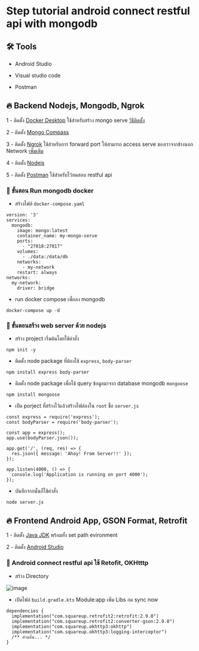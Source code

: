 
# Step tutorial android connect restful api with mongodb
## 🛠️ Tools
- Android Studio

- Visual studio code

- Postman
## 🔥 Backend Nodejs, Mongodb, Ngrok
1 - ติดตั้ง [Docker Desktop](https://www.docker.com/products/docker-desktop/) ใช้สำหรับสร้าง mongo serve [วิธีติดตั้ง](https://www.youtube.com/watch?v=1G4xuqoLepI)

2 - ติดตั้ง [Mongo Compass](https://www.mongodb.com/try/download/compass) 

3 - ติดตั้ง [Ngrok](https://ngrok.com/download) ใช้สำหรับการ forward port ให้สามารถ access serve ของเราจากข้างนอก Network [เพิ่มเติม](https://www.borntodev.com/c/webdeveloper/%E0%B9%81%E0%B8%99%E0%B8%B0%E0%B8%99%E0%B8%B3-ngrok-%E0%B8%AA%E0%B8%A3%E0%B9%89%E0%B8%B2%E0%B8%87-public-url-%E0%B9%83%E0%B8%AB%E0%B9%89-localhost-%E0%B9%81%E0%B8%9A%E0%B8%9A-easy-5fd1bab2e1ebb)

4 - ติดตั้ง [Nodejs](https://nodejs.org/en/download?fbclid=IwAR1IW51IVWktd2dw2mUIRQjoN1UjlO5db89dkFqd0yhPNHMcBKdbhZGPj68)

5 - ติดตั้ง [Postman](https://www.postman.com/downloads/) ใช้สำหรับไว้ทดสอบ restful api

### 👋 ขั้นตอน Run mongodb docker
- สร้างไฟล์ `docker-compose.yaml`
```
version: '3'
services:
  mongodb:
    image: mongo:latest
    container_name: my-mongo-serve
    ports:
      - "27018:27017"
    volumes:
      - ./data:/data/db
    networks:
      - my-network
    restart: always
networks:
  my-network:
    driver: bridge
```
- run docker compose เพื่อลง mongodb
```
docker-compose up -d 
```

### 👋 ขั้นตอนสร้าง web server ด้วย nodejs
- สร้าง project เริ่มต้นโดยใช้คำสั่ง
```
npm init -y
```

- ติดตั้ง node package ที่ต้องใช้  `express`, `body-parser`
```
npm install express body-parser
```

- ติดตั้ง node package เพื่อใช้ query ข้อมูลมาจาก database mongodb `mongoose`
```
npm install mongoose
```
- เปิด porject ที่สร้างไว้แล้วสร้างไฟล์ลงใน `root` ชื่อ `server.js`
```
const express = require('express');
const bodyParser = require('body-parser');

const app = express();
app.use(bodyParser.json());

app.get('/', (req, res) => {
  res.json({ message: 'Ahoy! From Server!!' });
});

app.listen(4000, () => {
  console.log('Application is running on port 4000');
});
```

- บันทึกจากนั้นก็ใช้คำสั่ง 
```
node server.js
```

## 🔥 Frontend Android App, GSON Format, Retrofit  
1 - ติดตั้ง [Java JDK](https://www.oracle.com/java/technologies/downloads/#jdk21-windows) พร้อมทั้ง set path evironment

2 - ติดตั้ง [Android Studio]("https://developer.android.com/studio")

### 👋 Android connect restful api ใช้ Retofit, OKHtttp
- สร้าง Directory

![image](https://github.com/deltaforce1996/tutorial_mongodb_nodejs_android/assets/67696458/c7523e6e-8549-43d2-be00-cc8fccfe8657)

- เปิดไฟล์ `build.gradle.kts` Module:app เพิ่ม Libs กด sync now
```
dependencies {
  implementation("com.squareup.retrofit2:retrofit:2.9.0")
  implementation("com.squareup.retrofit2:converter-gson:2.9.0")
  implementation("com.squareup.okhttp3:okhttp")
  implementation("com.squareup.okhttp3:logging-interceptor")
  /** ส่วนอื่น... */
}
```
